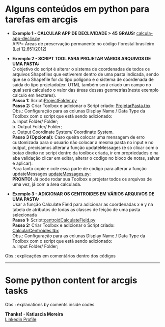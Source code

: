 # Alguns conteúdos em python para tarefas em arcgis

* <b>Exemplo 1 - CALCULAR APP DE DECLIVIDADE > 45 GRAUS:</b> [calcula-app-decliv.py](https://github.com/katiusciamoreira/pythonArcgis/blob/master/datas/calcula-app-decliv.py)<br>
APP= Áreas de preservação permanente no código florestal brasileiro (Lei 12.651/2012)<br>

* <b>Exemplo 2 - SCRIPT TOOL PARA PROJETAR VÁRIOS ARQUIVOS DE UMA PASTA:</b> <br>
O objetivo do script é alterar o sistema de coordenadas de todos os arquivos Shapefiles que estiverem dentro de uma pasta indicada, sendo que se o Shapefile for do tipo polígono e o sistema de coordenada de saída do tipo projetado(ex: UTM), também será criado um campo no qual será calculado o valor das áreas dessas geometrias(neste exemplo calculo em hectares).<br>
<b>Passo 1:</b> Script:[ProjectFolder.py](https://github.com/katiusciamoreira/pythonArcgis/blob/master/datas/ProjectFolder.py)<br>
<b>Passo 2:</b> Criar Toolbox e adicionar o Script criado: [ProjetarPasta.tbx](https://github.com/katiusciamoreira/pythonArcgis/blob/master/datas/ProjetarPasta.tbx)<br>
Obs.: Configuração para as colunas Display Name / Data Type da Toolbox com o script que está sendo adicionado:<br>
a. Input Folder/ Folder;<br>
b. Output Folder/ Folder;<br>
c. Output Coordinate System/ Coordinate System.<br>
<b>Passo 3 (Opcional):</b> Caso queira colocar uma mensagem de erro customizada para o usuario não colocar a mesma pasta no input e no output, precisamos alterar a função updateMessages (é só clicar com o botao direito no script dentro da toolbox criada, ir em propriedades e na aba validação clicar em editar, alterar o codigo no bloco de notas, salvar e aplicar):
<br>Para tanto copie e cole essa parte de código para alterar a função updateMessages [updateMessages.py](https://github.com/katiusciamoreira/pythonArcgis/blob/master/datas/updateMessages.tbx):
<br><b>PRONTO!</b> Já pode rodar sua Toolbox e projetar todos os arquivos de uma vez, já com a área calculada.<br>
* <b>Exemplo 3 - ADICIONAR OS CENTROIDES EM VÁRIOS ARQUIVOS DE UMA PASTA:</b> <br>
Usar a função Calculate Field para adicionar as coordenadas x e y na tabela de atributos de todas as classes de feição de uma pasta selecionada<br>
<b>Passo 1:</b> Script:[centroidCalculateField.py](https://github.com/katiusciamoreira/pythonArcgis/blob/master/datas/ProjectFolder.py)<br>
<b>Passo 2:</b> Criar Toolbox e adicionar o Script criado: [CalcularCentroides.tbx](https://github.com/katiusciamoreira/pythonArcgis/blob/master/datas/CalcularCentroides.tbx)<br>
Obs.: Configuração para as colunas Display Name / Data Type da Toolbox com o script que está sendo adicionado:<br>
a. Input Folder/ Folder;<br>

Obs.: explicações em comentários dentro dos códigos
____________________________________________________________________________________________________________________________

# Some python content for arcgis tasks

Obs.: explanations by coments inside codes

**Thanks! - Katiuscia Moreira**
<br>
[Linkedin Profile](https://www.linkedin.com/in/katiuscia-moreira-0026833b/)
